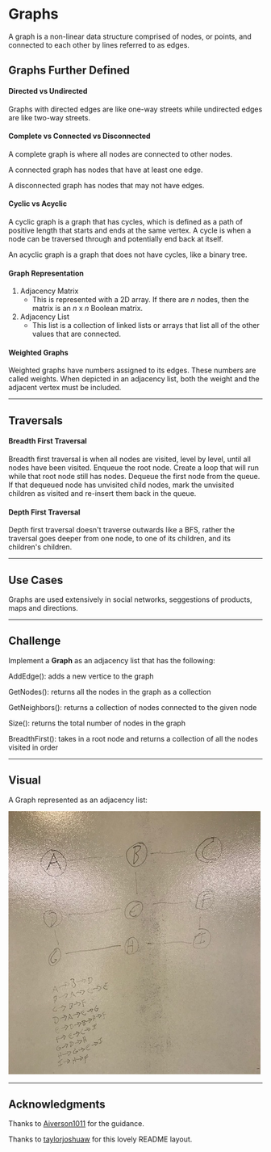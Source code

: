 # Graphs
A graph is a non-linear data structure comprised of nodes, or points, and 
connected to each other by lines referred to as edges.

## Graphs Further Defined

#### Directed vs Undirected
Graphs with directed edges are like one-way streets while undirected edges are 
like two-way streets.

#### Complete vs Connected vs Disconnected
A complete graph is where all nodes are connected to other nodes.

A connected graph has nodes that have at least one edge.

A disconnected graph has nodes that may not have edges.

#### Cyclic vs Acyclic
A cyclic graph is a graph that has cycles, which is defined as a path of positive 
length that starts and ends at the same vertex.  A cycle is when a node can be 
traversed through and potentially end back at itself.

An acyclic graph is a graph that does not have cycles, like a binary tree.

#### Graph Representation
1. Adjacency Matrix
    - This is represented with a 2D array.  If there are _n_ nodes, then 
    the matrix is an _n_ x _n_ Boolean matrix.
2. Adjacency List
   - This list is a collection of linked lists or arrays that list all of the 
   other values that are connected.

#### Weighted Graphs
Weighted graphs have numbers assigned to its edges.  These numbers are called 
weights.  When depicted in an adjacency list, both the weight and the adjacent 
vertex must be included.

---

## Traversals

#### Breadth First Traversal
Breadth first traversal is when all nodes are visited, level by level, until 
all nodes have been visited.  Enqueue the root node.  Create a loop that will run 
while that root node still has nodes.  Dequeue the first node from the queue.  If 
that dequeued node has unvisited child nodes, mark the unvisited children as 
visited and re-insert them back in the queue.

#### Depth First Traversal
Depth first traversal doesn't traverse outwards like a BFS, rather the traversal 
goes deeper from one node, to one of its children, and its children's children.

---

## Use Cases
Graphs are used extensively in social networks, seggestions of products, maps 
and directions.

---

## Challenge
Implement a **Graph** as an adjacency list that has the following:

AddEdge(): adds a new vertice to the graph

GetNodes(): returns all the nodes in the graph as a collection

GetNeighbors(): returns a collection of nodes connected to the given node

Size(): returns the total number of nodes in the graph

BreadthFirst(): takes in a root node and returns a collection of all the nodes 
visited in order

---


## Visual

A Graph represented as an adjacency list:

![adjacency list](/assets/adjacencyList.jpg)


---

## Acknowledgments
Thanks to [Aiverson1011](https://github.com/Aiverson1011) for the guidance.

Thanks to [taylorjoshuaw](https://github.com/taylorjoshuaw) 
for this lovely README layout.
